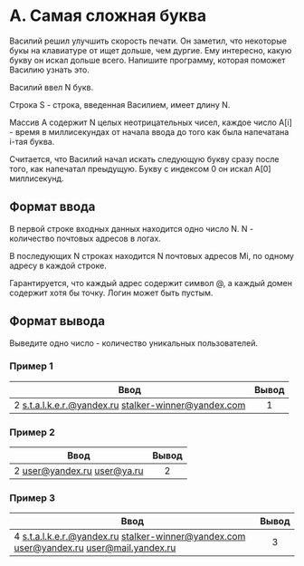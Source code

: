 # A. Самая сложная буква

Василий решил улучшить скорость печати. Он заметил, что некоторые букы на клавиатуре от ищет дольше, чем дургие. Ему интересно, какую букву он искал дольше всего. Напишите программу, которая поможет Василию узнать это.  

Василий ввел N букв.  

Строка S - строка, введенная Василием, имеет длину N.  

Массив А содержит N целых неотрицательных чисел, каждое число A[i] - время в миллисекундах от начала ввода до того как была напечатана i-тая буква.  

Считается, что Василий начал искать следующую букву сразу после того, как напечатал преыдущую. Букву с индексом 0 он искал A[0] миллисекунд.  

  
## Формат ввода
В первой строке входных данных находится одно число 
N. N - количество почтовых адресов в логах.

В последующих N строках находится N почтовых адресов Mi, по одному адресу в каждой строке.

Гарантируется, что каждый адрес содержит символ @, а каждый домен содержит хотя бы точку. Логин может быть пустым.


## Формат вывода
Выведите одно число - количество уникальных пользователей.

### Пример 1

| Ввод | Вывод |
|----------------|:---------:|
| 2 s.t.a.l.k.e.r.@yandex.ru stalker-winner@yandex.com | 1 |

### Пример 2

| Ввод | Вывод |
|----------------|:---------:|
| 2 user@yandex.ru user@ya.ru | 2 |

### Пример 3

| Ввод | Вывод |
|----------------|:---------:|
| 4 s.t.a.l.k.e.r.@yandex.ru stalker-winner@yandex.com user@yandex.ru user@mail.yandex.ru | 3 |



